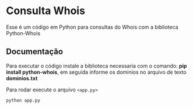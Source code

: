 

# Consulta Whois
Esse é um código em Python para consultas do Whois com a biblioteca Python-Whois

## Documentação

Para executar o código instale a biblioteca necessaria com o comando: **pip install python-whois**, em seguida informe os dominios no arquivo de texto **dominios.txt**

Para rodar execute o arquivo `<app.py>`
```
python app.py
```


